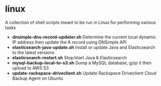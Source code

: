 linux
=======

A collection of shell scripts meant to be run in Linux for performing various tasks

- **dnsimple-dns-record-updater.sh** Determine the current local dynamic IP address then update the A record using DNSimple API
- **elasticsearch-java-update.sh** Install or update Java and Elasticsearch to the latest versions
- **elasticsearch-restart.sh** Stop/start Java & Elasticsearch
- **mysql-backup-local-to-s3.sh** Dump a MySQL database, gzip it then upload to AWS S3
- **update-rackspace-driveclient.sh** Update Rackspace Driveclient Cloud Backup Agent on Ubuntu